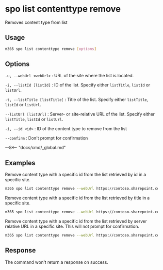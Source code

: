 # spo list contenttype remove

Removes content type from list

## Usage

```sh
m365 spo list contenttype remove [options]
```

## Options

`-u, --webUrl <webUrl>`
: URL of the site where the list is located.

`-i, --listId [listId]`
: ID of the list. Specify either `listTitle`, `listId` or `listUrl`.

`-t, --listTitle [listTitle]`
: Title of the list. Specify either `listTitle`, `listId` or `listUrl`.

`--listUrl [listUrl]`
: Server- or site-relative URL of the list. Specify either `listTitle`, `listId` or `listUrl`.

`-i, --id <id>`
: ID of the content type to remove from the list

`--confirm`
: Don't prompt for confirmation

--8<-- "docs/cmd/_global.md"

## Examples

Remove content type with a specific id from the list retrieved by id in a specific site.

```sh
m365 spo list contenttype remove --webUrl https://contoso.sharepoint.com/sites/project-x --listId 0cd891ef-afce-4e55-b836-fce03286cccf --id 0x010109010053EE7AEB1FC54A41B4D9F66ADBDC312A
```

Remove content type with a specific id from the list retrieved by title in a specific site.

```sh
m365 spo list contenttype remove --webUrl https://contoso.sharepoint.com/sites/project-x --listTitle Documents --id 0x010109010053EE7AEB1FC54A41B4D9F66ADBDC312A
```

Remove content type with a specific id from the list retrieved by server relative URL in a specific site. This will not prompt for confirmation.

```sh
m365 spo list contenttype remove --webUrl https://contoso.sharepoint.com/sites/project-x --listUrl 'sites/project-x/Documents' --contentTypeId 0x010109010053EE7AEB1FC54A41B4D9F66ADBDC312A --confirm
```

## Response

The command won't return a response on success.
